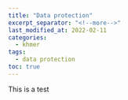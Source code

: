 ```yaml
---
title: "Data protection"
excerpt_separator: "<!--more-->"
last_modified_at: 2022-02-11
categories:
  - khmer
tags:
  - data protection
toc: true
---
```

This is a test
